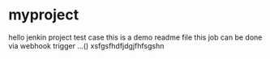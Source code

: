 # myproject
hello jenkin project test case 
this is a demo readme file
this job can be done via webhook trigger ...()
xsfgsfhdfjdgjfhfsgshn
